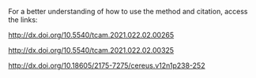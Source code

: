 For a better understanding of how to use the method and citation, access the links:

http://dx.doi.org/10.5540/tcam.2021.022.02.00265

http://dx.doi.org/10.5540/tcam.2021.022.02.00325

http://dx.doi.org/10.18605/2175-7275/cereus.v12n1p238-252
